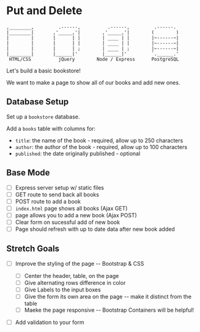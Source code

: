 # Put and Delete

```
,________,         .------,          .------,         .------.
|________|       ,'_____,'|        ,'_____,'|        (        )
|        |       |      | |        | ____ | |        |~------~|
|        |       |      | |        | ____ | |        |~------~|
|        |       |      | ;        | ____ | ;        |~------~|
|________|       |______|'         |______|'         `.______.'
 HTML/CSS          jQuery        Node / Express      PostgreSQL
```
Let's build a basic bookstore! 

We want to make a page to show all of our books and add new ones.


## Database Setup

Set up a `bookstore` database.  

Add a `books` table with columns for:
 - `title`: the name of the book - required, allow up to 250 characters
 - `author`: the author of the book - required, allow up to 100 characters
 - `published`: the date originally published - optional 


## Base Mode

- [ ] Express server setup w/ static files
- [ ] GET route to send back all books 
- [ ] POST route to add a book
- [ ] `index.html` page shows all books (Ajax GET)
- [ ] page allows you to add a new book (Ajax POST)
- [ ] Clear form on sucessful add of new book
- [ ] Page should refresh with up to date data after new book added

## Stretch Goals

- [ ] Improve the styling of the page -- Bootstrap & CSS
    - [ ] Center the header, table, on the page
    - [ ] Give alternating rows difference in color
    - [ ] Give Labels to the input boxes
    - [ ] Give the form its own area on the page -- make it distinct from the table
    - [ ] Maeke the page responsive -- Bootstrap Containers will be helpful!
- [ ] Add validation to your form

